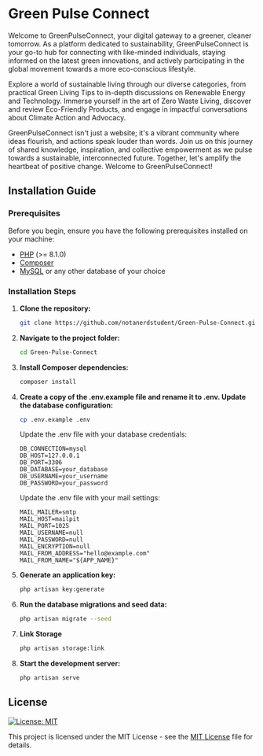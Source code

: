 # Green Pulse Connect

Welcome to GreenPulseConnect, your digital gateway to a greener, cleaner tomorrow. As a platform dedicated to sustainability, GreenPulseConnect is your go-to hub for connecting with like-minded individuals, staying informed on the latest green innovations, and actively participating in the global movement towards a more eco-conscious lifestyle.

Explore a world of sustainable living through our diverse categories, from practical Green Living Tips to in-depth discussions on Renewable Energy and Technology. Immerse yourself in the art of Zero Waste Living, discover and review Eco-Friendly Products, and engage in impactful conversations about Climate Action and Advocacy.

GreenPulseConnect isn't just a website; it's a vibrant community where ideas flourish, and actions speak louder than words. Join us on this journey of shared knowledge, inspiration, and collective empowerment as we pulse towards a sustainable, interconnected future. Together, let's amplify the heartbeat of positive change. Welcome to GreenPulseConnect!

## Installation Guide

### Prerequisites

Before you begin, ensure you have the following prerequisites installed on your machine:

-   [PHP](https://www.php.net/manual/en/install.php) (>= 8.1.0)
-   [Composer](https://getcomposer.org/download/)
-   [MySQL](https://dev.mysql.com/downloads/mysql/) or any other database of your choice

### Installation Steps

1.  **Clone the repository:**

    ```bash
    git clone https://github.com/notanerdstudent/Green-Pulse-Connect.git
    ```

2.  **Navigate to the project folder:**

    ```bash
    cd Green-Pulse-Connect
    ```

3.  **Install Composer dependencies:**

    ```bash
    composer install
    ```

4.  **Create a copy of the .env.example file and rename it to .env. Update the database configuration:**

    ```bash
    cp .env.example .env
    ```

    Update the .env file with your database credentials:

        DB_CONNECTION=mysql
        DB_HOST=127.0.0.1
        DB_PORT=3306
        DB_DATABASE=your_database
        DB_USERNAME=your_username
        DB_PASSWORD=your_password

    Update the .env file with your mail settings:

        MAIL_MAILER=smtp
        MAIL_HOST=mailpit
        MAIL_PORT=1025
        MAIL_USERNAME=null
        MAIL_PASSWORD=null
        MAIL_ENCRYPTION=null
        MAIL_FROM_ADDRESS="hello@example.com"
        MAIL_FROM_NAME="${APP_NAME}"

5.  **Generate an application key:**

    ```bash
    php artisan key:generate
    ```

6.  **Run the database migrations and seed data:**

    ```bash
    php artisan migrate --seed
    ```

7.  **Link Storage**

    ```bash
    php artisan storage:link
    ```

8.  **Start the development server:**

    ```bash
    php artisan serve
    ```

## License

[![License: MIT](https://img.shields.io/badge/License-MIT-yellow.svg)](https://opensource.org/licenses/MIT)

This project is licensed under the MIT License - see the [MIT License](https://choosealicense.com/licenses/mit/) file for details.
